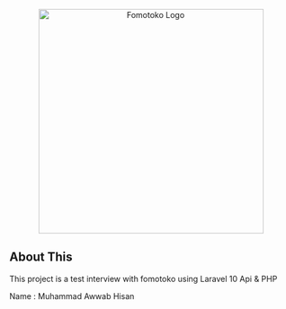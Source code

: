 <p align="center"><a href="https://bts.id" target="_blank"><img src="https://d3zlagci3m7mr.cloudfront.net/sig/aHR0cHM6Ly9mbWwtcHJvZHVjdGlvbi5zMy5hcC1zb3V0aGVhc3QtMy5hbWF6b25hd3MuY29tL2xvZ28vZm9tb3Rva28vbmV3bG9nb2ZvbW8tbG9nb2ZvbW90b2tvaWNvbnJlZDIucG5n" width="400" alt="Fomotoko Logo"></a></p>

<!-- <p align="center">
<a href="https://github.com/laravel/framework/actions"><img src="https://github.com/laravel/framework/workflows/tests/badge.svg" alt="Build Status"></a>
<a href="https://packagist.org/packages/laravel/framework"><img src="https://img.shields.io/packagist/dt/laravel/framework" alt="Total Downloads"></a>
<a href="https://packagist.org/packages/laravel/framework"><img src="https://img.shields.io/packagist/v/laravel/framework" alt="Latest Stable Version"></a>
<a href="https://packagist.org/packages/laravel/framework"><img src="https://img.shields.io/packagist/l/laravel/framework" alt="License"></a>
</p> -->

## About This

This project is a test interview with fomotoko using Laravel 10 Api & PHP

Name : Muhammad Awwab Hisan

